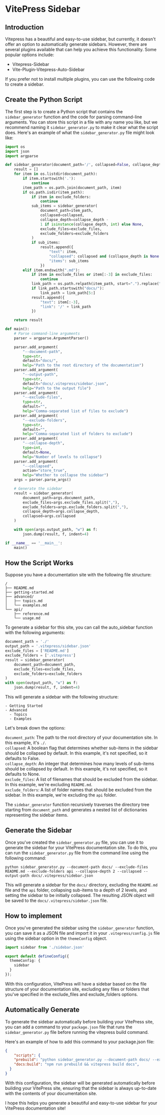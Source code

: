 # VitePress Sidebar
## Introduction
Vitepress has a beautiful and easy-to-use sidebar, but currently, it doesn't offer an option to automatically generate sidebars. However, there are several plugins available that can help you achieve this functionality. Some popular options include:
- Vitepress-Sidebar
- Vite-Plugin-Vitepress-Auto-Sidebar

If you prefer not to install multiple plugins, you can use the following code to create a sidebar.

## Create the Python Script
The first step is to create a Python script that contains the `sidebar_generator` function and the code for parsing command-line arguments. You can store this script in a file with any name you like, but we recommend naming it `sidebar_generator.py` to make it clear what the script does.
Here's an example of what the `sidebar_generator.py` file might look like:

```python
import os
import json
import argparse

def sidebar_generator(document_path='/', collapsed=False, collapse_depth=None, exclude_files=[], exclude_folders=[]):
    result = []
    for item in os.listdir(document_path):
        if item.startswith('.'):
            continue
        item_path = os.path.join(document_path, item)
        if os.path.isdir(item_path):
            if item in exclude_folders:
                continue
            sub_items = sidebar_generator(
                document_path=item_path,
                collapsed=collapsed,
                collapse_depth=collapse_depth -
                1 if isinstance(collapse_depth, int) else None,
                exclude_files=exclude_files,
                exclude_folders=exclude_folders
            )
            if sub_items:
                result.append({
                    "text": item,
                    "collapsed": collapsed and (collapse_depth is None or collapse_depth <= 0),
                    "items": sub_items
                })
        elif item.endswith(".md"):
            if item in exclude_files or item[:-3] in exclude_files:
                continue
            link_path = os.path.relpath(item_path, start=".").replace("\\", "/")
            if link_path.startswith("docs/"):
                link_path = link_path[5:]
            result.append({
                "text": item[:-3],
                "link": '/' + link_path
            })

    return result

def main():
    # Parse command-line arguments
    parser = argparse.ArgumentParser()

    parser.add_argument(
        "--document-path",
        type=str,
        default="docs/",
        help="Path to the root directory of the documentation")
    parser.add_argument(
        "--output-path",
        type=str,
        default="docs/.vitepress/sidebar.json",
        help="Path to the output file")
    parser.add_argument(
        "--exclude-files",
        type=str,
        default="",
        help="Comma-separated list of files to exclude")
    parser.add_argument(
        "--exclude-folders",
        type=str,
        default="",
        help="Comma-separated list of folders to exclude")
    parser.add_argument(
        "--collapse-depth",
        type=int,
        default=None,
        help="Number of levels to collapse")
    parser.add_argument(
        "--collapsed",
        action="store_true",
        help="Whether to collapse the sidebar")
    args = parser.parse_args()

    # Generate the sidebar
    result = sidebar_generator(
        document_path=args.document_path,
        exclude_files=args.exclude_files.split(","),
        exclude_folders=args.exclude_folders.split(","),
        collapse_depth=args.collapse_depth,
        collapsed=args.collapsed
    )

    with open(args.output_path, "w") as f:
        json.dump(result, f, indent=4)

if __name__ == '__main__':
    main()

```

## How the Script Works
Suppose you have a documentation site with the following file structure:
```shell
/
├── README.md
├── getting-started.md
├── advanced/
│   ├── topics.md
│   └── examples.md
└── api/
    ├── reference.md
    └── usage.md
```
To generate a sidebar for this site, you can call the auto_sidebar function with the following arguments:
```python
document_path = './'
output_path = '.vitepress/sidebar.json'
exclude_files = ['README.md']
exclude_folders = ['.vitepress']
result = sidebar_generator(
    document_path=document_path,
    exclude_files=exclude_files,
    exclude_folders=exclude_folders
)
with open(output_path, "w") as f:
    json.dump(result, f, indent=4)
```
This will generate a sidebar with the following structure:
```
- Getting Started
- Advanced
  - Topics
  - Examples
```
Let's break down the options: 

`document_path`: The path to the root directory of your documentation site. In this example, it's `./`.  
`collapsed`: A boolean flag that determines whether sub-items in the sidebar should be collapsed by default. In this example, it's not specified, so it defaults to False.  
`collapse_depth`: An integer that determines how many levels of sub-items should be collapsed by default. In this example, it's not specified, so it defaults to None.  
`exclude_files`: A list of filenames that should be excluded from the sidebar. In this example, we're excluding `README.md`.  
`exclude_folders`: A list of folder names that should be excluded from the sidebar. In this example, we're excluding the `api` folder.

The `sidebar_generator` function recursively traverses the directory tree starting from `document_path` and generates a nested list of dictionaries representing the sidebar items.

## Generate the Sidebar

Once you've created the `sidebar_generator.py` file, you can use it to generate the sidebar for your VitePress documentation site. To do this, you can run the `sidebar_generator.py` file from the command line using the following command:
```shell
python sidebar_generator.py --document-path docs/ --exclude-files README.md --exclude-folders api --collapse-depth 2 --collapsed --output-path docs/.vitepress/sidebar.json
```

This will generate a sidebar for the `docs/` directory, excluding the `README.md` file and the `api` folder, collapsing sub-items to a depth of 2 levels, and setting the sidebar to be initially collapsed. The resulting JSON object will be saved to the `docs/.vitepress/sidebar.json` file.

## How to implement
Once you've generated the sidebar using the `sidebar_generator` function, you can save it as a JSON file and import it in your `.vitepress/config.js` file using the sidebar option in the `themeConfig` object.
```typescript
import sidebar from './sidebar.json'

export default defineConfig({
  themeConfig: {
    sidebar
  }
});
```
With this configuration, VitePress will have a sidebar based on the file structure of your documentation site, excluding any files or folders that you've specified in the exclude_files and exclude_folders options.

## Automatically Generate
To generate the sidebar automatically before building your VitePress site, you can add a command to your `package.json` file that runs the `sidebar_generator.py` file before running the vitepress build command.

Here's an example of how to add this command to your package.json file:
```json
{
    "scripts": {
    "prebuild": "python sidebar_generator.py --document-path docs/ --exclude-files README.md --exclude-folders api --collapse-depth 2 --collapsed --output-path docs/.vitepress/sidebar.json",
    "docs:build": "npm run prebuild && vitepress build docs",
  }
}
```
With this configuration, the sidebar will be generated automatically before building your VitePress site, ensuring that the sidebar is always up-to-date with the contents of your documentation site.

I hope this helps you generate a beautiful and easy-to-use sidebar for your VitePress documentation site!
